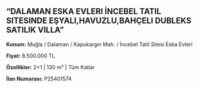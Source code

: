 ## “DALAMAN ESKA EVLERI İNCEBEL TATIL SITESINDE EŞYALI,HAVUZLU,BAHÇELI DUBLEKS SATILIK VILLA”

**Konum:** Muğla / Dalaman / Kapukargın Mah. / İncebel Tatil Sitesi Eska Evleri

**Fiyat:** 8.500.000 TL

**Özellikler:** 2+1 | 130 m² | Tüm Katlar

**İlan Numarası:** P25401574

